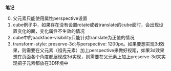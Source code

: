 **笔记**

0.  父元素只能使用属性perspective设置
1. cube例子中，如果存在没有设置rotate或者translate的cube面时，会出现设置变化的面，变化属性不生效的情况
2. cube中的backface-visibility只能针对translate为正值的情况
3. transform-style: preserve-3d;与perspective: 1200px。如果要想实现3d效果，则需要在父元素（祖先元素）加上perspective来做好视距，如果3d效果想在页面各个角度都展现成3d实现，则需要在父元素上加上preserve-3d来实现把子元素都放在3D环境中